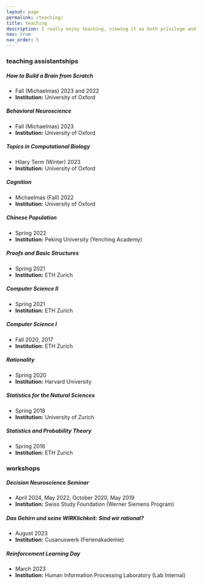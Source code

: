 ```yaml
---
layout: page
permalink: /teaching/
title: teaching
description: I really enjoy teaching, viewing it as both privilege and responsibility of being an academic. I have been fortunate to be a teaching assistant in various formats at universities on three continents. I have received great evaluations from students and always strive to improve. In addition to being a teaching assistant, I have also organized and held educational workshops at a variety of different venues.
nav: true
nav_order: 5
---
```


### teaching assistantships

##### How to Build a Brain from Scratch
- Fall (Michaelmas) 2023 and 2022
- **Institution:** University of Oxford

##### Behavioral Neuroscience
- Fall (Michaelmas) 2023
- **Institution:** University of Oxford

##### Topics in Computational Biology
- Hilary Term (Winter) 2023
- **Institution:** University of Oxford

##### Cognition
- Michaelmas (Fall) 2022
- **Institution:** University of Oxford

##### Chinese Population
- Spring 2022
- **Institution:** Peking University (Yenching Academy)

##### Proofs and Basic Structures
- Spring 2021
- **Institution:** ETH Zurich

##### Computer Science II
- Spring 2021
- **Institution:** ETH Zurich

##### Computer Science I
- Fall 2020, 2017
- **Institution:** ETH Zurich

##### Rationality
- Spring 2020
- **Institution:** Harvard University

##### Statistics for the Natural Sciences
- Spring 2018
- **Institution:** University of Zurich

##### Statistics and Probability Theory
- Spring 2016
- **Institution:** ETH Zurich

### workshops

##### Decision Neuroscience Seminar
- April 2024, May 2022, October 2020, May 2019
- **Institution:** Swiss Study Foundation (Werner Siemens Program)

##### Das Gehirn und seine WIRKlichkeit: Sind wir rational?
- August 2023
- **Institution:** Cusanuswerk (Ferienakademie)

##### Reinforcement Learning Day
- March 2023
- **Institution:** Human Information Processing Laboratory (Lab Internal)